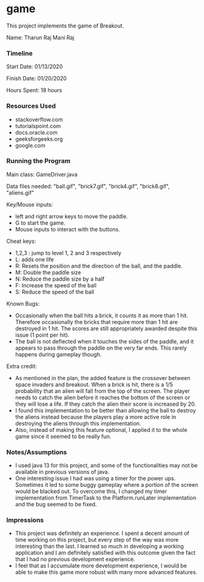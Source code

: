 game
====

This project implements the game of Breakout.

Name: Tharun Raj Mani Raj

### Timeline

Start Date: 01/13/2020

Finish Date: 01/20/2020

Hours Spent: 18 hours

### Resources Used
- stackoverflow.com
- tutorialspoint.com
- docs.oracle.com
- geeksforgeeks.org
- google.com


### Running the Program

Main class: GameDriver.java

Data files needed: "ball.gif", "brick7.gif", "brick4.gif", "brick8.gif", "aliens.gif"

Key/Mouse inputs:
- left and right arrow keys to move the paddle.
- G to start the game.
- Mouse inputs to interact with the buttons.

Cheat keys:
- 1,2,3 : jump to level 1, 2 and 3 respectively
- L: adds one life
- R: Resets the position and the direction of the ball, and the paddle.
- M: Double the paddle size
- N: Reduce the paddle size by a half
- F: Increase the speed of the ball
- S: Reduce the speed of the ball

Known Bugs:
- Occasionally when the ball hits a brick, it counts it as more than 1 hit.
Therefore occasionally the bricks that require more than 1 hit are destroyed in 1 hit. The scores are still appropriately awarded despite this issue (1 point per hit).
- The ball is not deflected when it touches the sides of the paddle, and it appears to pass through the paddle on the very far ends.
This rarely happens during gameplay though.

Extra credit:
- As mentioned in the plan, the added feature is the crossover between space invaders and breakout.
When a brick is hit, there is a 1/5 probability that an alien will fall from the top of the screen.
The player needs to catch the alien before it reaches the bottom of the screen or they will lose a life.
If they catch the alien their score is increased by 20.
- I found this implementation to be better than allowing the ball to destroy the aliens instead because the players play a more active role in
destroying the aliens through this implementation.
- Also, instead of making this feature optional, I applied it to the whole game since it seemed to be really fun.

### Notes/Assumptions
- I used java 13 for this project, and some of the functionalities may not be available in previous versions of java.
- One interesting issue I had was using a timer for the power ups. Sometimes it led to some buggy gameplay where a portion of the screen would be blacked out.
To overcome this, I changed my timer implementation from TimerTask to the Platform.runLater implementation and the bug seemed to be fixed.

### Impressions
- This project was definitely an experience. I spent a decent amount of time working on this project, but every step of the way was more interesting than the last. I learned so much
in developing a working application and I am definitely satisfied with this outcome given the fact that I had no previous development experience.
- I feel that as I accumulate more development experience, I would be able to make this game more robust with many more advanced features.

